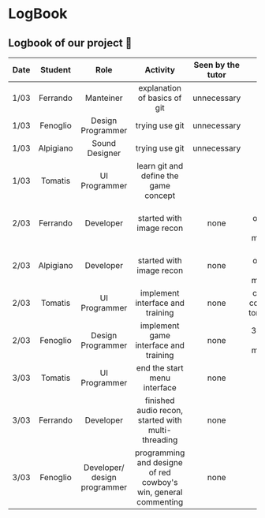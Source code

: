 # LogBook

## Logbook of our project :rocket:

| Date | Student | Role | Activity | Seen by the tutor | Note |
|:----:|:-------:|:----:|:--------:|:-----------------:|:----:|
|1/03| Ferrando  | Manteiner|explanation of basics of git|  unnecessary |      |
|1/03| Fenoglio  | Design Programmer   | trying use git   |   unnecessary            |      |
|1/03| Alpigiano | Sound Designer   |    trying use git      |         unnecessary          |      |
|1/03| Tomatis   | UI Programmer     | learn git and define the game concept|                   |      |
|2/03| Ferrando  | Developer | started with image recon | none | 3h opencv 3h meeting|
|2/03| Alpigiano | Developer | started with image recon | none | 3h opencv 3h meeting|
|2/03| Tomatis   | UI Programmer| implement interface and training | none | code to complete tomorrow
|2/03| Fenoglio  | Design Programmer| implement game interface and training | none | 3h code 3h meeting
|3/03| Tomatis   | UI Programmer| end the start menu interface | none | 6h
|3/03| Ferrando  | Developer | finished audio recon, started with multi-threading | none | 6h|
3/03| Fenoglio  | Developer/ design programmer| programming and designe of red cowboy's win, general commenting| none | 6h|
